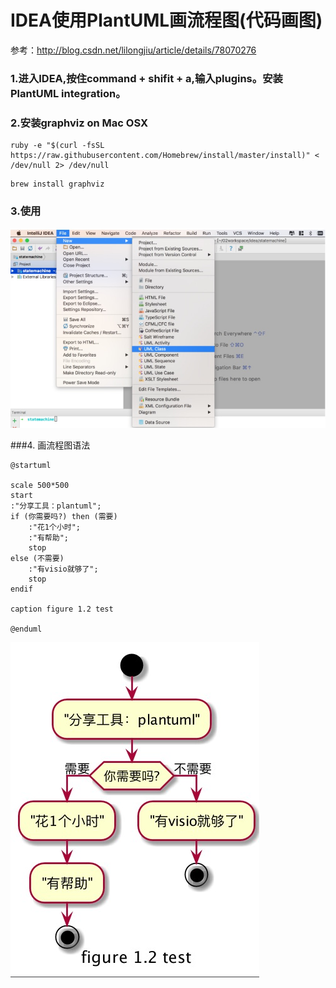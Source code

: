 # IDEA使用PlantUML画流程图(代码画图)
参考：http://blog.csdn.net/lilongjiu/article/details/78070276

### 1.进入IDEA,按住command + shifit + a,输入plugins。安装PlantUML integration。
### 2.安装graphviz on Mac OSX
```
ruby -e "$(curl -fsSL https://raw.githubusercontent.com/Homebrew/install/master/install)" < /dev/null 2> /dev/null
```
```
brew install graphviz
```
### 3.使用
![PNG](../img/1.png)

###4. 画流程图语法
```
@startuml

scale 500*500
start
:"分享工具：plantuml";
if (你需要吗?) then (需要)
    :"花1个小时";
    :"有帮助";
    stop
else (不需要)
    :"有visio就够了";
    stop
endif

caption figure 1.2 test

@enduml
```
![PNG](../img/example.png)
